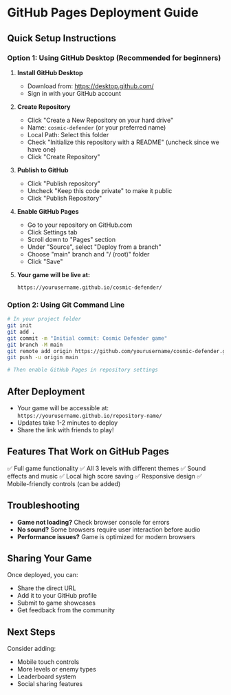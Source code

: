 # GitHub Pages Deployment Guide

## Quick Setup Instructions

### Option 1: Using GitHub Desktop (Recommended for beginners)

1. **Install GitHub Desktop**
   - Download from: https://desktop.github.com/
   - Sign in with your GitHub account

2. **Create Repository**
   - Click "Create a New Repository on your hard drive"
   - Name: `cosmic-defender` (or your preferred name)
   - Local Path: Select this folder
   - Check "Initialize this repository with a README" (uncheck since we have one)
   - Click "Create Repository"

3. **Publish to GitHub**
   - Click "Publish repository"
   - Uncheck "Keep this code private" to make it public
   - Click "Publish Repository"

4. **Enable GitHub Pages**
   - Go to your repository on GitHub.com
   - Click Settings tab
   - Scroll down to "Pages" section
   - Under "Source", select "Deploy from a branch"
   - Choose "main" branch and "/ (root)" folder
   - Click "Save"

5. **Your game will be live at:**
   ```
   https://yourusername.github.io/cosmic-defender/
   ```

### Option 2: Using Git Command Line

```bash
# In your project folder
git init
git add .
git commit -m "Initial commit: Cosmic Defender game"
git branch -M main
git remote add origin https://github.com/yourusername/cosmic-defender.git
git push -u origin main

# Then enable GitHub Pages in repository settings
```

## After Deployment

- Your game will be accessible at: `https://yourusername.github.io/repository-name/`
- Updates take 1-2 minutes to deploy
- Share the link with friends to play!

## Features That Work on GitHub Pages

✅ Full game functionality
✅ All 3 levels with different themes
✅ Sound effects and music
✅ Local high score saving
✅ Responsive design
✅ Mobile-friendly controls (can be added)

## Troubleshooting

- **Game not loading?** Check browser console for errors
- **No sound?** Some browsers require user interaction before audio
- **Performance issues?** Game is optimized for modern browsers

## Sharing Your Game

Once deployed, you can:
- Share the direct URL
- Add it to your GitHub profile
- Submit to game showcases
- Get feedback from the community

## Next Steps

Consider adding:
- Mobile touch controls
- More levels or enemy types
- Leaderboard system
- Social sharing features
